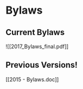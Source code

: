# Bylaws

## Current Bylaws

![[2017_Bylaws_final.pdf]]

## Previous Versions!

[[2015 -  Bylaws.doc]]